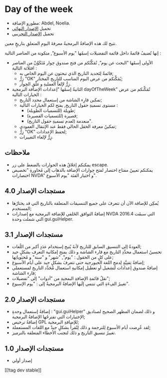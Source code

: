 # Day of the week #

*	 مطورو الإضافة: Abdel, Noelia.
*	 تحميل [الإصدار النهائي][1]
*	 تحميل [الإصدار التجريبي][2]

تتيح لك هذه الإضافةُ البرمجيةُ معرفةَ اليومِ المتعلقِ بتاريخٍ معين.

إنها تُضيفُ قائمةً داخل قائمة التفضيلات إسمُها "يوم الأسبوع", متكونة من
العناصر التالية :


*	الأولى أِسمُها "البحث عن يوم", تُمَكِّنُكم من فتح صندوق حِوار مُتَكَوِّنْ من العناصر افثلاثة  التالية :
	*	قائمةٌ لِتَحديد التاريخ الذي تبحثون عن اليوم الخاص به;
	*	زِرٌّ "OK" يُمَكِّنكم من عرض اليوم المناسب للتاريخ المختار;
	*	زِرٌّ لإلغاْ العمليةِ و غلْقِ الحِوار.
*	الثانيةُ إسمُها "إعدادات الإضافة البرمجية dayOfTheWeek" تُمَكِّنكم من عرض الخيارات التالية :
	*	تمكين قارِء الشاشة من إستعمال محدِد التاريخ;
	*	مستوى تسميةِ حقول التاريخ, يفتح لكم الخيارات التالية :
		*	طويلة (للتسميات الطويلة);
		*	قصيرة (للتسميات القصيرة);
		*	منعدمة (لعدم تسميةِ حقول التاريخ)".
	*	تمكينُ معرفة الحقل الحالي فقط عند الإنتقال العمودي;
	*	زِرٌّ "OK" لحفظ الإعدادات;
	*	زِرٌّ لإلغاء التغييرات.


## ملاحظات ##

*	 يمكنكم إغلاقُ هذه الحوارات بالضغط على زر escape.
*	 يمكنكم تعيينُ مفتاح اختصار لفتح حِوارات الإضافة بالذهاب إلى مُحاورةِ
   "تخصيص اختصارات NVDA" و اختيار الفئة "يوم الأسبوع".

## مستجدات الإصدار 4.0 ##

*	 يُمكِن للإضافة الآن أن تتعرفَ على جميع التنسيقات المتعلقة بالتاريخ التي
   قد يختارُها المستخدم;
*	 إضافةُ التوافق الخَلفي للإضافة البرمجية مع إصدارات NVDA التي سبقَت 2016.4
   التي شملت وحدة gui.guiHelper.

## مستجدات الإصدار 3.1 ##

*	 العودةُ إلى التنسيق السابق للتاريخ لأنهُ يُتيح إستخدام عدَدٍ أكبر من
   اللُغات;
*	 تحسينُ استعمال محدِّدِ التاريخ مع قارء الشاشة و ذلك بمنح إمكانية التعرف
   بشكلٍ جيد على كلٍ من الحقول : "يوم", "شهر" و "سنة" و مُحتوياتِها;
*	 إضافةُ تِقنِيَّةٍ لِدمجِ اللغة الجيورجية حتى تتعرفَ بشكلٍ جيد على أيام
   الأسبوع;
*	 إضافةُ صندوق إعدادات لتشغيل أو تعطيل إمكانيةِ استعمال مُحَدِّد التاريخ
   لمستعملي قارء الشاشة;
*	 نقلُ قائمةِ الإضافةِ البمجيةِ من "أدوات" إلى "تفضيلات";
*	 تغييرُ الفِءَةِ التي تنتمي إلَيها الإضافةُ البرمجيةُ إلى : "يوم الإسبوع".

## مستجدات الإصدار 2.0 ##

*	 إضافةُ إستعمال وحدةِ : "gui.guiHelper" و ذلك لضمان المظهر الصحيح لصناديق
   الإختيارات التي تقترحُها الإضافةُ البرمجية;
*	 إضافةُ ترخيص GPL للإضافةِ البرمجية;
*	 لقد عُرِضت أيام الأسبوع لِلترجمة و ذلك لِتُقرأَ بشكلٍ جيدْ مع اللغات
   المستعملة;
*	 تغييرُ تنسيقِ التاريخ و ذلك لتجنب الأخطاء المتعلقة بالترميز.

## مستجدات الإصدار 1.0 ##

*	 إصدار أولي

[[!tag dev stable]]

[1]: https://addons.nvda-project.org/files/get.php?file=dw

[2]: https://addons.nvda-project.org/files/get.php?file=dw-dev
